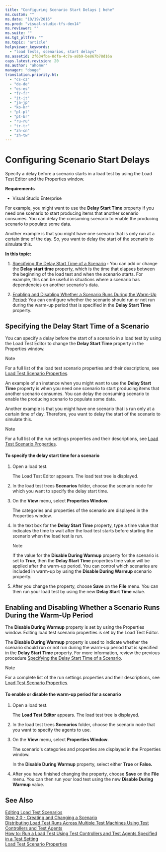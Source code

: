 ```yaml
---
title: "Configuring Scenario Start Delays | hehe"
ms.custom: ""
ms.date: "10/19/2016"
ms.prod: "visual-studio-tfs-dev14"
ms.reviewer: ""
ms.suite: ""
ms.tgt_pltfrm: ""
ms.topic: "article"
helpviewer_keywords: 
  - "load tests, scenarios, start delays"
ms.assetid: 2f634fba-8dfa-4c7a-a8b9-be867b78d16a
caps.latest.revision: 20
ms.author: "ahomer"
manager: "douge"
translation.priority.ht: 
  - "cs-cz"
  - "de-de"
  - "es-es"
  - "fr-fr"
  - "it-it"
  - "ja-jp"
  - "ko-kr"
  - "pl-pl"
  - "pt-br"
  - "ru-ru"
  - "tr-tr"
  - "zh-cn"
  - "zh-tw"
---
```

# Configuring Scenario Start Delays
Specify a delay before a scenario starts in a load test by using the Load Test Editor and the Properties window.  
  
 **Requirements**  
  
-   Visual Studio Enterprise  
  
 For example, you might want to use the **Delay Start Time** property if you need one scenario to start producing items that another scenario consumes. You can delay the consuming scenario to enable the producing scenario to populate some data.  
  
 Another example is that you might have one scenario that is only run at a certain time of the day. So, you want to delay the start of the scenario to simulate this.  
  
 **In this topic:**  
  
1.  [Specifying the Delay Start Time of a Scenario](../test/configuring-scenario-start-delays.md#ConfiguringScenarioStartDelayHowTo) **:** You can add or change the **Delay start time** property, which is the time that elapses between the beginning of the load test and when the scenario starts. For example, this can be useful in situations where a scenario has dependencies on another scenario's data.  
  
2.  [Enabling and Disabling Whether a Scenario Runs During the Warm-Up Period](../test/configuring-scenario-start-delays.md#ConfiguringScenarioStartDelayEnableDisableRun): You can configure whether the scenario should run or not run during the warm-up period that is specified in the **Delay Start Time** property.  
  
##  <a name="ConfiguringScenarioStartDelayHowTo"></a> Specifying the Delay Start Time of a Scenario  
 You can specify a delay before the start of a scenario in a load test by using the Load Test Editor to change the **Delay Start Time** property in the Properties window.  
  
> [!NOTE]
>  For a full list of the load test scenario properties and their descriptions, see [Load Test Scenario Properties](../test/load-test-scenario-properties.md).  
  
 An example of an instance when you might want to use the **Delay Start Time** property is when you need one scenario to start producing items that another scenario consumes. You can delay the consuming scenario to enable the producing scenario to populate some data.  
  
 Another example is that you might have one scenario that is run only at a certain time of day. Therefore, you want to delay the start of the scenario to simulate this.  
  
> [!NOTE]
>  For a full list of the run settings properties and their descriptions, see [Load Test Scenario Properties](../test/load-test-scenario-properties.md).  
  
#### To specify the delay start time for a scenario  
  
1.  Open a load test.  
  
     The Load Test Editor appears. The load test tree is displayed.  
  
2.  In the load test trees **Scenarios** folder, choose the scenario node for which you want to specify the delay start time.  
  
3.  On the **View** menu, select **Properties Window**.  
  
     The categories and properties of the scenario are displayed in the Properties window.  
  
4.  In the text box for the **Delay Start Time** property, type a time value that indicates the time to wait after the load test starts before starting the scenario when the load test is run.  
  
    > [!NOTE]
    >  If the value for the **Disable During Warmup** property for the scenario is set to **True**, then the **Delay Start Time** properties time value will be applied after the warm-up period. You can control which scenarios are included in warm-up by using the **Disable During Warmup** scenario property.  
  
5.  After you change the property, choose **Save** on the **File** menu. You can then run your load test by using the new **Delay Start Time** value.  
  
##  <a name="ConfiguringScenarioStartDelayEnableDisableRun"></a> Enabling and Disabling Whether a Scenario Runs During the Warm-Up Period  
 The **Disable During Warmup** property is set by using the Properties window. Editing load test scenario properties is set by the Load Test Editor.  
  
 The **Disable During Warmup** property is used to indicate whether the scenario should run or not run during the warm-up period that is specified in the **Delay Start Time** property. For more information, review the previous procedure [Specifying the Delay Start Time of a Scenario](../test/configuring-scenario-start-delays.md#ConfiguringScenarioStartDelayHowTo).  
  
> [!NOTE]
>  For a complete list of the run settings properties and their descriptions, see [Load Test Scenario Properties](../test/load-test-scenario-properties.md).  
  
#### To enable or disable the warm-up period for a scenario  
  
1.  Open a load test.  
  
     The **Load Test Editor** appears. The load test tree is displayed.  
  
2.  In the load test trees **Scenarios** folder, choose the scenario node that you want to specify the agents to use.  
  
3.  On the **View** menu, select **Properties Window**.  
  
     The scenario's categories and properties are displayed in the Properties window.  
  
     In the **Disable During Warmup** property, select either **True** or **False.**  
  
4.  After you have finished changing the property, choose **Save** on the **File** menu. You can then run your load test using the new **Disable During Warmup** value.  
  
## See Also  
 [Editing Load Test Scenarios](../test/editing-load-test-scenarios-using-the-load-test-editor.md)   
 [Step 2.0 - Creating and Changing a Scenario](../test_notintoc/creating-load-tests.md#CreatingLoadTestsUsingWizardStep2)   
 [Distributing Load Test Runs Across Multiple Test Machines Using Test Controllers and Test Agents](../test/6e67a587-8aad-48cc-a8c0-6d4b399f3731.md)   
 [How to: Run a Load Test Using Test Controllers and Test Agents Specified in a Test Setting](../test_notintoc/e08eb231-55b7-4d9c-9be5-4fe1051a12b7.md)   
 [Load Test Scenario Properties](../test/load-test-scenario-properties.md)